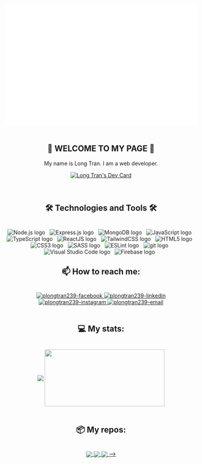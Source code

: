 <div align="center">
    <a href="#" target="_blank">
      <img src="./longtran.svg" width="600" alt="longtran" />
    </a>
</div>

<br>

<h2 align="center">👋 WELCOME TO MY PAGE 👋</h2>

<p align="center">My name is Long Tran. I am a web developer.</p>

<div align="center">
    <a href="https://app.daily.dev/plongtran239"><img src="https://api.daily.dev/devcards/8453fdc8168a402c8175da596c8bc05d.png?r=ocl" width="400" alt="Long Tran's Dev Card"/></a>
</div>

<br>

<br>

<h2 align="center">🛠 Technologies and Tools 🛠</h2>

<br>

<div align="center">
    <span><img src="https://img.shields.io/badge/Node.js-282C34?logo=node.js&logoColor=00F200" alt="Node.js logo" title="Node.js" height="25" /></span>
    &nbsp;
    <span><img src="https://img.shields.io/badge/Express-282C34?logo=express&logoColor=FFFFFF" alt="Express.js logo" title="Express.js" height="25" /></span>
    &nbsp;
    <span><img src="https://img.shields.io/badge/MongoDB-282C34?logo=mongodb&logoColor=47A248" alt="MongoDB logo" title="MongoDB" height="25" /></span>
    &nbsp;
    <span><img src="https://img.shields.io/badge/JavaScript-282C34?logo=javascript&logoColor=F7DF1E" alt="JavaScript logo" title="JavaScript" height="25" /></span>
    &nbsp;
    <span><img src="https://img.shields.io/badge/TypeScript-282C34?logo=typescript&logoColor=3178C6" alt="TypeScript logo" title="TypeScript" height="25" /></span>
    &nbsp;
    <span><img src="https://img.shields.io/badge/ReactJS-282C34?logo=react&logoColor=61DAFB" alt="ReactJS logo" title="ReactJS" height="25" /></span>
    &nbsp;
    <span><img src="https://img.shields.io/badge/Tailwind%20CSS-282C34?logo=tailwind-css&logoColor=38B2AC" alt="TailwindCSS logo" title="TailwindCSS" height="25" /></span>
    &nbsp;
    <span><img src="https://img.shields.io/badge/HTML5-282C34?logo=html5&logoColor=E34F26" alt="HTML5 logo" title="HTML5" height="25" /></span>
    &nbsp;
    <span><img src="https://img.shields.io/badge/CSS3-282C34?logo=css3&logoColor=1572B6" alt="CSS3 logo" title="CSS3" height="25" /></span>
    &nbsp;
    <span><img src="https://img.shields.io/badge/Sass-282C34?logo=sass&logoColor=CC6699" alt="SASS logo" title="SASS" height="25" /></span>
    &nbsp;
    <span><img src="https://img.shields.io/badge/ESLint-282C34?logo=eslint&logoColor=4B32C3" alt="ESLint logo" title="ESLint" height="25" /></span>
    &nbsp;
    <span><img src="https://img.shields.io/badge/git-282C34?logo=git&logoColor=F05032" alt="git logo" title="git" height="25" /></span>
    &nbsp;
    <span><img src="https://img.shields.io/badge/VS%20Code-282C34?logo=visual-studio-code&logoColor=007ACC" alt="Visual Studio Code logo" title="Visual Studio Code" height="25" /></span>
    &nbsp;
    <span><img src="https://img.shields.io/badge/Firebase-282C34?logo=firebase&logoColor=FFCA28" alt="Firebase logo" title="Firebase" height="25" /></span>
    &nbsp;
</div>

<h2 align="center">📫 How to reach me:</h2>

<br>

<div align="center">
    <a href="https://www.facebook.com/plongtran239/" target="_blank">
    <img src="https://img.icons8.com/bubbles/100/000000/facebook-new.png" alt="plongtran239-facebook" />
  </a>
  <a href="https://www.linkedin.com/in/plongtran239" target="_blank">
    <img src="https://img.icons8.com/bubbles/100/000000/linkedin.png" alt="plongtran239-linkedin" />
  </a>
  <a href="https://instagram.com/plongtran239" target="_blank">
    <img src="https://img.icons8.com/bubbles/100/000000/instagram.png" alt="plongtran239-instagram" />
  </a>
  <a href="mailto:plongtran239@gmail.com" target="top">
    <img src="https://img.icons8.com/bubbles/100/000000/apple-mail.png" alt="plongtran239-email" />
  </a>
</div>

<br>

<h2 align="center">💻 My stats: </h2>

<br>

<div align="center">
    <img width="410" align="center" src="https://github-readme-stats.vercel.app/api?username=plongtran239&show_icons=true&theme=tokyonight&hide=issues" />
    <img width="315" height="149" align="center" src="https://github-readme-stats.vercel.app/api/top-langs/?username=plongtran239&layout=compact&langs_count=8&hide=&&title_color=61dafb&text_color=ffffff&icon_color=61dafb&bg_color=20232a" />
</div>

<br>

<h2 align="center">📦 My repos:</h2>

<br>

<div align="center">
    <a href="https://github.com/plongtran239/shopee_clone">
  <img align="center" src="https://github-readme-stats.vercel.app/api/pin/?username=plongtran239&repo=shopee_clone&theme=onedark" />
</a>

<a href="https://github.com/plongtran239/todos">
  <img align="center" src="https://github-readme-stats.vercel.app/api/pin/?username=plongtran239&repo=todos&theme=radical" />
</a>

<a href="https://github.com/plongtran239/IT008_Project">
  <img align="center" src="https://github-readme-stats.vercel.app/api/pin/?username=plongtran239&repo=IT008_Project&theme=gruvbox" /> -->
</a>
</div>
